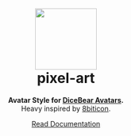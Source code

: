 <h1 align="center"><img src="https://dicebear.com/api/pixel-art/1.svg?mood=happy" width="124" /> <br />pixel-art</h1>
<p align="center">
  <strong>Avatar Style for <a href="https://dicebear.com/">DiceBear Avatars</a>.</strong><br />
  Heavy inspired by <a href="https://github.com/matveyco/8biticon">8biticon</a>.
</p>

<p align="center">
  <a href="https://dicebear.com/styles/pixel-art">
    Read Documentation
  </a>
</p>
